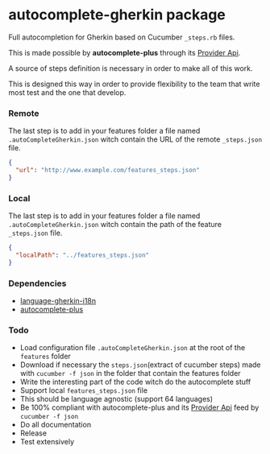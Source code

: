 # autocomplete-gherkin package

Full autocompletion for Gherkin based on Cucumber `_steps.rb` files.

This is made possible by **autocomplete-plus** through its [Provider Api](https://github.com/atom-community/autocomplete-plus/wiki/Provider-API).

A source of steps definition is necessary in order to make all of this work.

<!-- You have make it by executing this command `cucumber -f json` in the folder that contain the features folder and it will generate a **json** file that contain the required tokens. -->

This is designed this way in order to provide flexibility to the team that write most test and the one that develop.


### Remote

The last step is to add in your features folder a file named `.autoCompleteGherkin.json` witch contain the URL of the remote `_steps.json` file.

```json
{
  "url": "http://www.example.com/features_steps.json"
}
```

### Local

The last step is to add in your features folder a file named `.autoCompleteGherkin.json` witch contain the path of the feature `_steps.json` file.

```json
{
  "localPath": "../features_steps.json"
}
```

### Dependencies

* [language-gherkin-i18n](https://github.com/mackoj/language-gherkin-i18n)
* [autocomplete-plus](https://github.com/atom-community/autocomplete-plus)

### Todo

* Load configuration file `.autoCompleteGherkin.json` at the root of the `features` folder
* Download if necessary the `steps.json`(extract of cucumber steps) made with `cucumber -f json` in the folder that contain the features folder
* Write the interesting part of the code witch do the autocomplete stuff
* Support local `features_steps.json` file
* This should be language agnostic (support 64 languages)
* Be 100% compliant with autocomplete-plus and its [Provider Api](https://github.com/atom-community/autocomplete-plus/wiki/Provider-API) feed by `cucumber -f json`
* Do all documentation
* Release
* Test extensively
